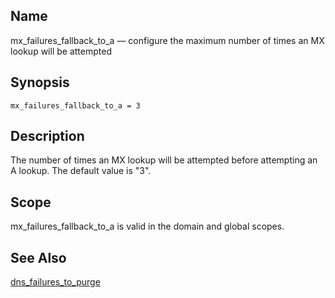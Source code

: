 <a name="conf.ref.mx_failures_fallback_to_a"></a>
## Name

mx_failures_fallback_to_a — configure the maximum number of times an MX lookup will be attempted

## Synopsis

`mx_failures_fallback_to_a = 3`

<a name="idp25592096"></a>
## Description

The number of times an MX lookup will be attempted before attempting an A lookup. The default value is "3".

<a name="idp25594000"></a>
## Scope

mx_failures_fallback_to_a is valid in the domain and global scopes.

<a name="idp25595856"></a>
## See Also

[dns_failures_to_purge](conf.ref.dns_failures_to_purge "dns_failures_to_purge")
